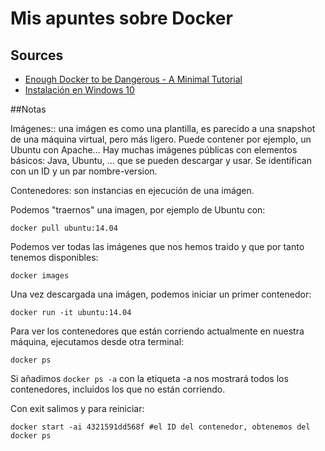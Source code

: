 # Mis apuntes sobre Docker

## Sources
* [Enough Docker to be Dangerous - A Minimal Tutorial](http://seankross.com/2017/09/17/Enough-Docker-to-be-Dangerous.html)
* [Instalación en Windows 10](https://docs.docker.com/docker-for-windows/install/)

##Notas

Imágenes:: una imágen es como una plantilla, es parecido a una snapshot de una máquina virtual, pero más ligero. Puede contener por ejemplo, un Ubuntu con Apache... Hay muchas imágenes públicas con elementos básicos: Java, Ubuntu, ... que se pueden descargar y usar. Se identifican con un ID y un par nombre-version.

Contenedores: son instancias en ejecución de una imágen.

Podemos "traernos" una imagen, por ejemplo de Ubuntu con:

```
docker pull ubuntu:14.04
```

Podemos ver todas las imágenes que nos hemos traido y que por tanto tenemos disponibles:

```
docker images
```

Una vez descargada una imágen, podemos iniciar un primer contenedor:

```
docker run -it ubuntu:14.04
```

Para ver los contenedores que están corriendo actualmente en nuestra máquina, ejecutamos desde otra terminal:

```
docker ps
```

Si añadimos ```docker ps -a``` con la etiqueta -a nos mostrará todos los contenedores, incluidos los que no están corriendo.

Con exit salimos y para reiniciar: 
```
docker start -ai 4321591dd568f #el ID del contenedor, obtenemos del docker ps
```








